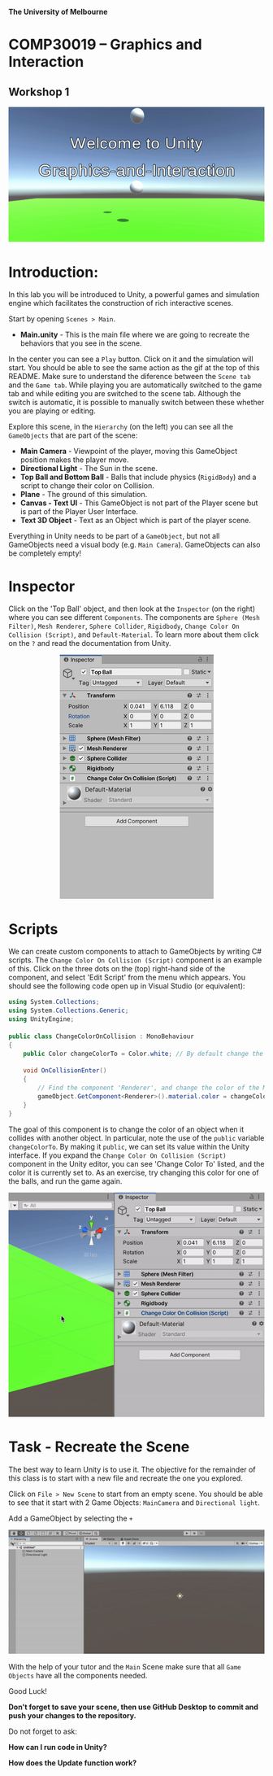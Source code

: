 **The University of Melbourne**

# COMP30019 – Graphics and Interaction

## Workshop 1

<p align="center">
  <img src="Gifs/demo.gif">
</p>


# Introduction:

In this lab you will be introduced to Unity, a powerful games and simulation engine which facilitates the construction of rich interactive scenes.

Start by opening `Scenes > Main`.

* **Main.unity** - This is the main file where we are going to recreate the behaviors that you see in the scene.

In the center you can see a `Play` button. Click on it and the simulation will start. You should be able to see the same action as the gif at the top of this README.
Make sure to understand the diference between the `Scene tab` and the `Game tab`. While playing you are automatically switched to the game tab and while editing you are switched to the scene tab. Although the switch is automatic, it is possible to manually switch between these whether you are playing or editing.

Explore this scene, in the `Hierarchy` (on the left) you can see all the `GameObjects` that are part of the scene:

* **Main Camera** - Viewpoint of the player, moving this GameObject position makes the player move.
* **Directional Light** - The Sun in the scene.
* **Top Ball and Bottom Ball** - Balls that include physics (`RigidBody`) and a script to change their color on Collision.
* **Plane** - The ground of this simulation.
* **Canvas - Text UI** - This GameObject is not part of the Player scene but is part of the Player User Interface.
* **Text 3D Object** - Text as an Object which is part of the player scene.

Everything in Unity needs to be part of a `GameObject`, but not all GameObjects need a visual body (e.g. `Main Camera`). GameObjects can also be completely empty!

# Inspector

Click on the 'Top Ball' object, and then look at the `Inspector` (on the right) where you can see different `Components`. The components are `Sphere (Mesh Filter)`, `Mesh Renderer`, `Sphere Collider`, `Rigidbody`, `Change Color On Collision (Script)`, and `Default-Material`. To learn more about them click on the `?` and read the documentation from Unity.

<p align="center">
  <img src="Gifs/LearnComponents.gif">
</p>

# Scripts
We can create custom components to attach to GameObjects by writing C# scripts. The `Change Color On Collision (Script)` component is an example of this. Click on the three dots on the (top) right-hand side of the component, and select 'Edit Script' from the menu which appears. You should see the following code open up in Visual Studio (or equivalent):

```C#
using System.Collections;
using System.Collections.Generic;
using UnityEngine;

public class ChangeColorOnCollision : MonoBehaviour
{
    public Color changeColorTo = Color.white; // By default change the color to white

    void OnCollisionEnter()
    {
        // Find the component 'Renderer', and change the color of the Material accordingly:
        gameObject.GetComponent<Renderer>().material.color = changeColorTo;
    }
}
```

The goal of this component is to change the color of an object when it collides with another object. In particular, note the use of the `public` variable `changeColorTo`. By making it `public`, we can set its value within the Unity interface. If you expand the  `Change Color On Collision (Script)` component in the Unity editor, you can see 'Change Color To' listed, and the color it is currently set to. As an exercise, try changing this color for one of the balls, and run the game again.

<p align="center">
  <img src="Gifs/ChangeColor.gif">
</p>

# Task - Recreate the Scene

The best way to learn Unity is to use it. The objective for the remainder of this class is to start with a new file and recreate the one you explored.

Click on `File > New Scene` to start from an empty scene. You should be able to see that it start with 2 Game Objects: `MainCamera` and `Directional light`.

Add a GameObject by selecting the `+` 

<p align="center">
  <img src="Gifs/AddGameObject.gif">
</p>

With the help of your tutor and the `Main` Scene make sure that all `Game Objects` have all the components needed.

Good Luck!

 **Don't forget to save your scene, then use GitHub Desktop to commit and push your changes to the repository.** 

Do not forget to ask:

**How can I run code in Unity?**

**How does the Update function work?**

